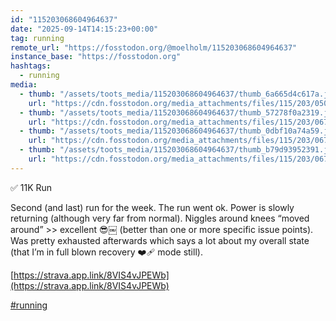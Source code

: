 ```yaml
---
id: "115203068604964637"
date: "2025-09-14T14:15:23+00:00"
tag: running
remote_url: "https://fosstodon.org/@moelholm/115203068604964637"
instance_base: "https://fosstodon.org"
hashtags:
  - running
media:
  - thumb: "/assets/toots_media/115203068604964637/thumb_6a665d4c617a.jpeg"
    url: "https://cdn.fosstodon.org/media_attachments/files/115/203/050/028/449/657/original/ca7880dc300f7a52.jpeg"
  - thumb: "/assets/toots_media/115203068604964637/thumb_57278f0a2319.jpeg"
    url: "https://cdn.fosstodon.org/media_attachments/files/115/203/067/046/862/107/original/048a3c279c60dcbe.jpeg"
  - thumb: "/assets/toots_media/115203068604964637/thumb_0dbf10a74a59.jpeg"
    url: "https://cdn.fosstodon.org/media_attachments/files/115/203/067/015/487/493/original/247fe337a9338df3.jpeg"
  - thumb: "/assets/toots_media/115203068604964637/thumb_b79d93952391.jpeg"
    url: "https://cdn.fosstodon.org/media_attachments/files/115/203/067/028/332/717/original/2b45369190f4da82.jpeg"
---
```

✅ 11K Run

Second (and last) run for the week. The run went ok. Power is slowly returning (although very far from normal). Niggles around knees “moved around” >> excellent 😎￼ (better than one or more specific issue points). Was pretty exhausted afterwards which says a lot about my overall state (that I’m in full blown recovery ❤️‍🩹 mode still).

[https://strava.app.link/8VIS4vJPEWb](https://strava.app.link/8VIS4vJPEWb)

[#running](https://fosstodon.org/tags/running)
